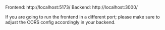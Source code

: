 Frontend: http://localhost:5173/
Backend: http://localhost:3000/

If you are going to run the frontend in a different port; please make sure to adjust the CORS config accordingly in your backend.
